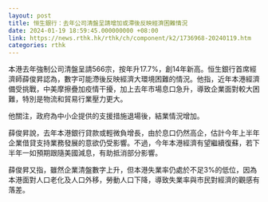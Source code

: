 ```yaml
---
layout: post
title: 恒生銀行：去年公司清盤呈請增加或滯後反映經濟困難情況
date: 2024-01-19 18:59:45.000000000 +08:00
link: https://news.rthk.hk/rthk/ch/component/k2/1736968-20240119.htm
categories: rthk
---
```


本港去年強制公司清盤呈請566宗，按年升17.7%，創14年新高。恒生銀行首席經濟師薛俊昇認為，數字可能滯後反映經濟大環境困難的情況。他指，近年本港經濟備受挑戰，中美摩擦疊加疫情干擾，加上去年市場息口急升，導致企業面對較大困難，特別是物流和貿易行業壓力更大。

他關注，政府為中小企提供的支援措施退場後，結業情況增加。

薛俊昇說，去年本港銀行貸款或輕微負增長，由於息口仍然高企，估計今年上半年企業借貸支持業務發展的意欲仍受影響。不過，今年本港經濟有望繼續復蘇，若下半年一如預期跟隨美國減息，有助抵消部分影響。

薛俊昇又指，雖然企業清盤數字上升，但本港失業率仍處於不足3%的低位，因為本港面對人口老化及人口外移，勞動人口下降，導致失業率與市民對經濟的觀感有落差。
